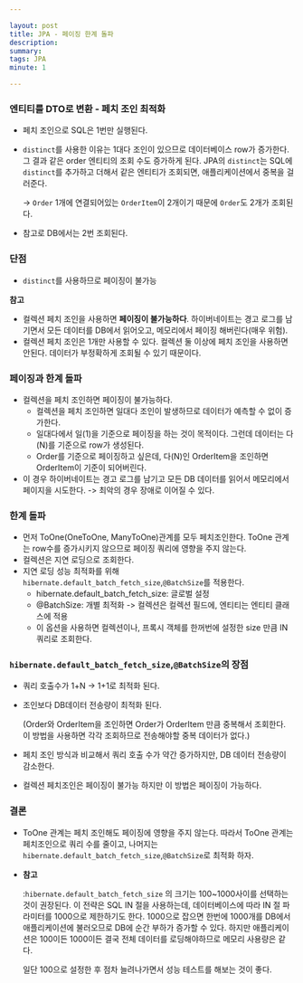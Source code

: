 ```yaml
---

layout: post
title: JPA - 페이징 한계 돌파
description: 
summary: 
tags: JPA
minute: 1

---
```




### 엔티티를 DTO로 변환 - 페치 조인 최적화

- 페치 조인으로 SQL은 1번만 실행된다.

- `distinct`를 사용한 이유는 1대다 조인이 있으므로 데이터베이스 row가 증가한다. 그 결과 같은 order 엔티티의 조회 수도 증가하게 된다. JPA의 `distinct`는 SQL에 `distinct`를 추가하고 더해서 같은 엔티티가 조회되면, 애플리케이션에서 중복을 걸러준다.

  -> `Order` 1개에 연결되어있는 `OrderItem`이 2개이기 때문에 `Order`도 2개가 조회된다. 

- 참고로 DB에서는 2번 조회된다.
  

### 단점

- `distinct`를 사용하므로 페이징이 불가능

**참고** 

- 컬렉션 페치 조인을 사용하면 **페이징이 불가능하다**. 하이버네이트는 경고 로그를 남기면서 모든 데이터를 DB에서 읽어오고, 메모리에서 페이징 해버린다(매우 위험).
- 컬렉션 페치 조인은 1개만 사용할 수 있다. 컬렉션 둘 이상에 페치 조인을 사용하면 안된다. 데이터가 부정확하게 조회될 수 있기 때문이다.

### 페이징과 한계 돌파

- 컬렉션을 페치 조인하면 페이징이 불가능하다.
  - 컬렉션을 페치 조인하면 일대다 조인이 발생하므로 데이터가 예측할 수 없이 증가한다.
  - 일대다에서 일(1)을 기준으로 페이징을 하는 것이 목적이다. 그런데 데이터는 다(N)를 기준으로 row가 생성된다.
  - Order를 기준으로 페이징하고 싶은데, 다(N)인 OrderItem을 조인하면 OrderItem이 기준이 되어버린다.
- 이 경우 하이버네이트는 경고 로그를 남기고 모든 DB 데이터를 읽어서 메모리에서 페이지을 시도한다. -> 최악의 경우 장애로 이어질 수 있다.

### 한계 돌파

- 먼저 ToOne(OneToOne, ManyToOne)관계를 모두 페치조인한다. ToOne 관계는 row수를 증가시키지 않으므로 페이징 쿼리에 영향을 주지 않는다.
- 컬렉션은 지연 로딩으로 조회한다.
- 지연 로딩 성능 최적화를 위해 `hibernate.default_batch_fetch_size`,`@BatchSize`를 적용한다.
  - hibernate.default_batch_fetch_size: 글로벌 설정
  - @BatchSize: 개별 최적화 -> 컬렉션은 컬렉션 필드에, 엔티티는 엔티티 클래스에 적용
  - 이 옵션을 사용하면 컬렉션이나, 프록시 객체를 한꺼번에 설정한 size 만큼 IN쿼리로 조회한다.

### `hibernate.default_batch_fetch_size`,`@BatchSize`의 장점

- 쿼리 호출수가 1+N -> 1+1로 최적화 된다.

- 조인보다 DB데이터 전송량이 최적화 된다.

  (Order와 OrderItem을 조인하면 Order가 OrderItem 만큼 중복해서 조회한다. 이 방법을 사용하면 각각 조회하므로 전송해야할 중복 데이터가 없다.)

- 페치 조인 방식과 비교해서 쿼리 호출 수가 약간 증가하지만, DB 데이터 전송량이 감소한다.

- 컬렉션 페치조인은 페이징이 불가능 하지만 이 방법은 페이징이 가능하다.

### **결론**

- ToOne 관계는 페치 조인해도 페이징에 영향을 주지 않는다. 따라서 ToOne 관계는 페치조인으로 쿼리 수를 줄이고, 나머지는 `hibernate.default_batch_fetch_size`,`@BatchSize`로 최적화 하자.

- **참고**

  :`hibernate.default_batch_fetch_size` 의 크기는 100~1000사이를 선택하는것이 권장된다. 이 전략은 SQL IN 절을 사용하는데, 데이터베이스에 따라 IN 절 파라미터를 1000으로 제한하기도 한다. 1000으로 잡으면 한번에 1000개를 DB에서 애플리케이션에 불러오므로 DB에 순간 부하가 증가할 수 있다. 하지만 애플리케이션은 100이든 1000이든 결국 전체 데이터를 로딩해야하므로 메모리 사용량은 같다.

  일단 100으로 설정한 후 점차 늘려나가면서 성능 테스트를 해보는 것이 좋다.



 







